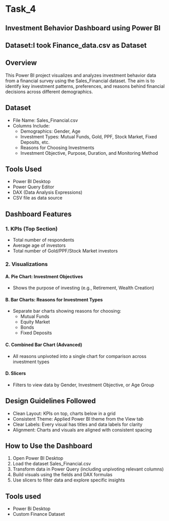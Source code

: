# Task_4

## Investment Behavior Dashboard using Power BI

## Dataset:I took Finance_data.csv as Dataset

## Overview

This Power BI project visualizes and analyzes investment behavior data from a financial survey using the Sales_Financial dataset. The aim is to identify key investment patterns, preferences, and reasons behind financial decisions across different demographics.

## Dataset

- File Name: Sales_Financial.csv
- Columns Include:
  - Demographics: Gender, Age
  - Investment Types: Mutual Funds, Gold, PPF, Stock Market, Fixed Deposits, etc.
  - Reasons for Choosing Investments
  - Investment Objective, Purpose, Duration, and Monitoring Method

## Tools Used

- Power BI Desktop
- Power Query Editor
- DAX (Data Analysis Expressions)
- CSV file as data source

## Dashboard Features

### 1. KPIs (Top Section)
- Total number of respondents
- Average age of investors
- Total number of Gold/PPF/Stock Market investors

### 2. Visualizations

#### A. Pie Chart: Investment Objectives
- Shows the purpose of investing (e.g., Retirement, Wealth Creation)

#### B. Bar Charts: Reasons for Investment Types
- Separate bar charts showing reasons for choosing:
  - Mutual Funds
  - Equity Market
  - Bonds
  - Fixed Deposits

#### C. Combined Bar Chart (Advanced)
- All reasons unpivoted into a single chart for comparison across investment types

#### D. Slicers
- Filters to view data by Gender, Investment Objective, or Age Group

## Design Guidelines Followed

- Clean Layout: KPIs on top, charts below in a grid
- Consistent Theme: Applied Power BI theme from the View tab
- Clear Labels: Every visual has titles and data labels for clarity
- Alignment: Charts and visuals are aligned with consistent spacing

## How to Use the Dashboard

1. Open Power BI Desktop
2. Load the dataset Sales_Financial.csv
3. Transform data in Power Query (including unpivoting relevant columns)
4. Build visuals using the fields and DAX formulas
5. Use slicers to filter data and explore specific insights

## Tools used
- Power Bi Desktop
- Custom Finance Dataset
